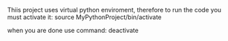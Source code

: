 Thiis project uses virtual python enviroment, therefore to run the code you must activate it:
source MyPythonProject/bin/activate

when you are done use command:
deactivate